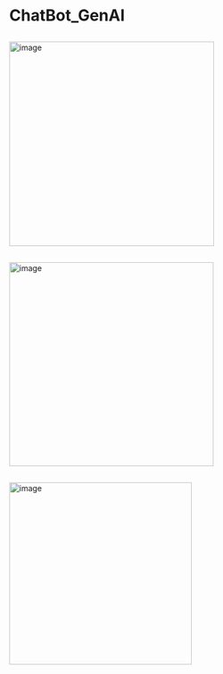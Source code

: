 # ChatBot_GenAI




##
<img width="367" alt="image" src="https://github.com/vishnuvardhan-jadava/ChatBot_GenAI/assets/83878754/3ea6e8f7-ec4b-4b64-a0b8-a0c1d344b271">

##
<img width="366" alt="image" src="https://github.com/vishnuvardhan-jadava/ChatBot_GenAI/assets/83878754/dbee426b-18c3-4b92-9065-bf50e71ffb3c">

##
<img width="327" alt="image" src="https://github.com/vishnuvardhan-jadava/ChatBot_GenAI/assets/83878754/7f48032c-98b2-4465-871d-c852d1937fad">
